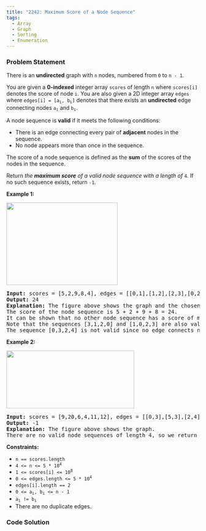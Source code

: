 ```yaml
---
title: "2242: Maximum Score of a Node Sequence"
tags:
  - Array
  - Graph
  - Sorting
  - Enumeration
---
```

### Problem Statement

<p>There is an <strong>undirected</strong> graph with <code>n</code> nodes, numbered from <code>0</code> to <code>n - 1</code>.</p>

<p>You are given a <strong>0-indexed</strong> integer array <code>scores</code> of length <code>n</code> where <code>scores[i]</code> denotes the score of node <code>i</code>. You are also given a 2D integer array <code>edges</code> where <code>edges[i] = [a<sub>i</sub>, b<sub>i</sub>]</code> denotes that there exists an <strong>undirected</strong> edge connecting nodes <code>a<sub>i</sub></code> and <code>b<sub>i</sub></code>.</p>

<p>A node sequence is <b>valid</b> if it meets the following conditions:</p>

<ul>
	<li>There is an edge connecting every pair of <strong>adjacent</strong> nodes in the sequence.</li>
	<li>No node appears more than once in the sequence.</li>
</ul>

<p>The score of a node sequence is defined as the <strong>sum</strong> of the scores of the nodes in the sequence.</p>

<p>Return <em>the <strong>maximum score</strong> of a valid node sequence with a length of </em><code>4</code><em>. </em>If no such sequence exists, return<em> </em><code>-1</code>.</p>


<p><strong class="example">Example 1:</strong></p>
<img alt="" src="https://assets.leetcode.com/uploads/2022/04/15/ex1new3.png" style="width: 290px; height: 215px;" />
<pre>
<strong>Input:</strong> scores = [5,2,9,8,4], edges = [[0,1],[1,2],[2,3],[0,2],[1,3],[2,4]]
<strong>Output:</strong> 24
<strong>Explanation:</strong> The figure above shows the graph and the chosen node sequence [0,1,2,3].
The score of the node sequence is 5 + 2 + 9 + 8 = 24.
It can be shown that no other node sequence has a score of more than 24.
Note that the sequences [3,1,2,0] and [1,0,2,3] are also valid and have a score of 24.
The sequence [0,3,2,4] is not valid since no edge connects nodes 0 and 3.
</pre>

<p><strong class="example">Example 2:</strong></p>
<img alt="" src="https://assets.leetcode.com/uploads/2022/03/17/ex2.png" style="width: 333px; height: 151px;" />
<pre>
<strong>Input:</strong> scores = [9,20,6,4,11,12], edges = [[0,3],[5,3],[2,4],[1,3]]
<strong>Output:</strong> -1
<strong>Explanation:</strong> The figure above shows the graph.
There are no valid node sequences of length 4, so we return -1.
</pre>


<p><strong>Constraints:</strong></p>

<ul>
	<li><code>n == scores.length</code></li>
	<li><code>4 &lt;= n &lt;= 5 * 10<sup>4</sup></code></li>
	<li><code>1 &lt;= scores[i] &lt;= 10<sup>8</sup></code></li>
	<li><code>0 &lt;= edges.length &lt;= 5 * 10<sup>4</sup></code></li>
	<li><code>edges[i].length == 2</code></li>
	<li><code>0 &lt;= a<sub>i</sub>, b<sub>i</sub> &lt;= n - 1</code></li>
	<li><code>a<sub>i</sub> != b<sub>i</sub></code></li>
	<li>There are no duplicate edges.</li>
</ul>


### Code Solution

```python

```
